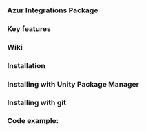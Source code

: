 ### Azur Integrations Package

### Key features

### Wiki

### Installation

### Installing with Unity Package Manager

### Installing with git

### Code example:
```csharp

```

